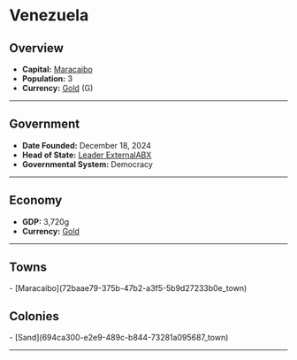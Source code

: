 <!--UNDEDITED FILE, remove this entire line if this file has been edited!-->
# <!--NAME-->Venezuela<!--NAME-->

## Overview

- **Capital:** <!--CAPITAL_LINK-->[Maracaibo](72baae79-375b-47b2-a3f5-5b9d27233b0e_town)<!--CAPITAL_LINK-->
- **Population:** <!--POPULATION-->3<!--POPULATION-->
- **Currency:** <!--CURRENCY_LINK-->[Gold](Gold_currency)<!--CURRENCY_LINK--> (<!--CURRENCY_ABV-->G<!--CURRENCY_ABV-->)

---

## Government

- **Date Founded:** <!--FOUNDED-->December 18, 2024<!--FOUNDED-->
- **Head of State:** <!--LEADER_TITLE_LINK-->[Leader ExternalABX](ExternalABX_user)<!--LEADER_TITLE_LINK-->
- **Governmental System:** <!--GOVERNMENT-->Democracy<!--GOVERNMENT-->

---

## Economy

- **GDP:** <!--GDP-->3,720g<!--GDP-->
- **Currency:** <!--CURRENCY_LINK-->[Gold](Gold_currency)<!--CURRENCY_LINK-->

---

## Towns

<!--TOWNS-->- [Maracaibo](72baae79-375b-47b2-a3f5-5b9d27233b0e_town)<!--TOWNS-->

## Colonies

<!--COLONIES-->- [Sand](694ca300-e2e9-489c-b844-73281a095687_town)<!--COLONIES-->

---